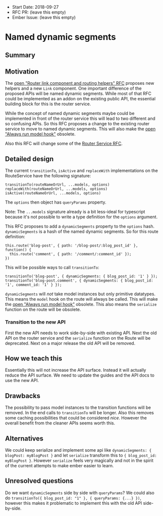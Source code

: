 - Start Date: 2018-09-27
- RFC PR: (leave this empty)
- Ember Issue: (leave this empty)

# Named dynamic segments

## Summary


## Motivation

The [open "Router link component and routing helpers" RFC](https://github.com/emberjs/rfcs/pull/339) proposes new helpers and a new `Link` component. One important difference of the proposed APIs will be named dynamic segments. While most of that RFC could be implemented as an addon on the existing public API, the essential building block for this is the router service.

While the concept of named dynamic segments maybe could be implemented in front of the router service this will lead to two different and so confusing APIs. So this RFC proposes a change to the existing router service to move to named dynamic segments.
This will also make the [open "Always run model hook"](https://github.com/emberjs/rfcs/pull/283) obsolete.

Also this RFC will change some of the [Router Service RFC](https://github.com/emberjs/rfcs/blob/master/text/0095-router-service.md).

## Detailed design

The current `transitionTo`, `isActive` and `replaceWith` implementations on the RouteService have the following signature:

```
transitionTo(routeNameOrUrl, ...models, options)
replaceWith(routeNameOrUrl, ...models, options)
isActive(routeNameOrUrl, ...models, options) 
```

The `options` then object has `queryParams` property.

Note: The `...models` signature already is a bit less-ideal for typescript because it's not possible to write a type definition for the `options` argument.

This RFC proposes to add a `dynamicSegments` property to the `options` hash. `dynamicSegments` is a hash of the named dynamic segments. So for this route definition:

```
this.route('blog-post', { path: '/blog-post/:blog_post_id' }, function() {
  this.route('comment', { path: '/comment/:comment_id' });
})
```

This will be possible ways to call `transitionTo`:

```
transitionTo('blog-post', { dynamicSegments: { blog_post_id: '1' } });
transitionTo('blog-post.comment', { dynamicSegments: { blog_post_id: '1', comment_id: '1' } });

```

`dynamicSegments` will *not* take model instances but only primitive datatypes. This means the `model` hook on the route will always be called.
This will make the [open "Always run model hook"](https://github.com/emberjs/rfcs/pull/283) obsolete.
This also means the `serialize` function on the route will be obsolete.


### Transition to the new API

First the new API needs to work side-by-side with existing API.
Next the old API on the router service and the `serialize` function on the Route will be deprecated.
Next on a major release the old API will be removed.


## How we teach this

Essentially this will not increase the API surface. Instead it will actually reduce the API surface.
We need to update the guides and the API docs to use the new API. 

## Drawbacks

The possibility to pass model instances to the transition functions will be removed. In the end calls to `transitionTo` will be longer. Also this removes some caching possibilities that could be considered *nice*. However the overall benefit from the cleaner APIs seems worth this.

## Alternatives

We could keep serialize and implement some api like `dynamicSegments: { blogPost: myBlogPost }` and let `serialize` transform this to `{ blog_post_id: myBlogPost }`. However `serialize` feels very magically and not in the spirit of the current attempts to make ember easier to learn.

## Unresolved questions

Do we want `dynamicSegments` side by side with `queryParams`? We could also do `transitionTo({ blog_post_id: "1" }, { queryParams: {...} })`, however this makes it problematic to implement this with the old API side-by-side.